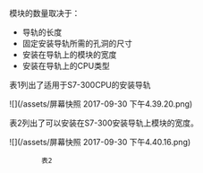 模块的数量取决于：

* 导轨的长度
* 固定安装导轨所需的孔洞的尺寸
* 安装在导轨上的模块的宽度
* 安装在导轨上的CPU类型

表1列出了适用于S7-300CPU的安装导轨

![](/assets/屏幕快照 2017-09-30 下午4.39.20.png)

表2列出了可以安装在S7-300安装导轨上模块的宽度。

![](/assets/屏幕快照 2017-09-30 下午4.40.16.png)

```
        表2
```





